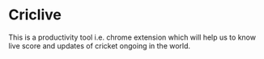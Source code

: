 # Criclive
This is a productivity tool i.e. chrome extension which will help us to know live score and updates of cricket ongoing in the world.
